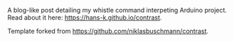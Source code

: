 A blog-like post detailing my whistle command interpeting Arduino project. Read about it here: https://hans-k.github.io/contrast.


Template forked from https://github.com/niklasbuschmann/contrast.
